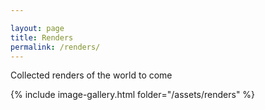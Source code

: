 ```yaml
---

layout: page
title: Renders
permalink: /renders/
---
```


Collected renders of the world to come

{% include image-gallery.html folder="/assets/renders" %}
